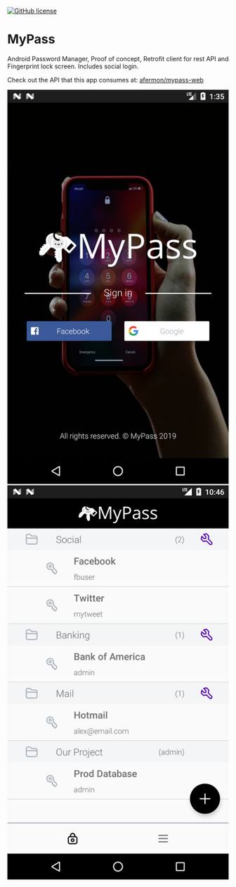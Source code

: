 [![GitHub license](https://img.shields.io/github/license/mashape/apistatus.svg)](https://github.com/afermon/mypass-app/blob/master/LICENCE)

# MyPass  

Android Password Manager, Proof of concept, Retrofit client for rest API and Fingerprint lock screen. Includes social login.

Check out the API that this app consumes at: [afermon/mypass-web](https://github.com/afermon/mypass-web)


![MyPass](https://github.com/afermon/mypass-app/raw/master/screenshot-login.png) ![MyPass](https://github.com/afermon/mypass-app/raw/master/screenshot-home.png)

